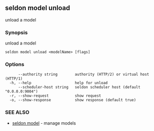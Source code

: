 ## seldon model unload

unload a model

### Synopsis

unload a model

```
seldon model unload <modelName> [flags]
```

### Options

```
      --authority string        authority (HTTP/2) or virtual host (HTTP/1)
  -h, --help                    help for unload
      --scheduler-host string   seldon scheduler host (default "0.0.0.0:9004")
  -r, --show-request            show request
  -o, --show-response           show response (default true)
```

### SEE ALSO

* [seldon model](seldon_model.md)	 - manage models

